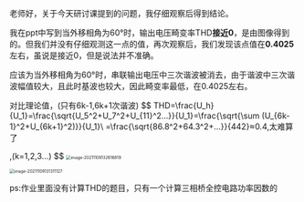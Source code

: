 老师好，关于今天研讨课提到的问题，我仔细观察后得到结论。

我在ppt中写到当外移相角为60°时，输出电压畸变率THD**接近0**，是由图像得到的。但我们并没有仔细观测这一点的值，再次观察后，我们发现该点值在**0.4025**左右，虽说是接近0，但是说法并不准确。

应该为当外移相角为60°时，串联输出电压中三次谐波被消去，由于谐波中三次谐波幅值较大，且此时基波也较大，因此畸变率最低，在0.4025左右。

对比理论值，(只有6k-1,6k+1次谐波)
$$
THD=\frac{U_h}{U_1}=\frac{\sqrt{U_5^2+U_7^2+U_{11}^2...}}{U_1}=\frac{\sqrt{\sum (U_{6k-1}^2+U_{6k+1}^2)}}{U_1}\\
=\frac{\sqrt{86.8^2+64.3^2+...}}{442}≈0.4,太难算了





,(k=1,2,3...)
$$
<img src="C:\Users\crisi7\AppData\Roaming\Typora\typora-user-images\image-20211109132616819.png" alt="image-20211109132616819" style="zoom:50%;" />

<img src="C:\Users\crisi7\AppData\Roaming\Typora\typora-user-images\image-20211109131311127.png" alt="image-20211109131311127" style="zoom: 50%;" />



ps:作业里面没有计算THD的题目，只有一个计算三相桥全控电路功率因数的

